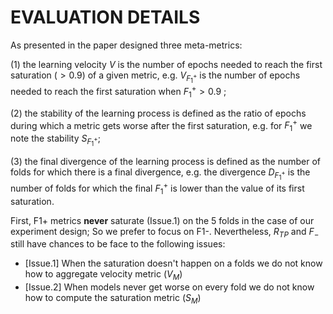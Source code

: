 # EVALUATION DETAILS

As presented in the paper designed three meta-metrics: 

(1) the learning velocity $V$ is the number of epochs needed to reach the first saturation ($> 0.9$) of a given metric, e.g.  $V_{F^+_1}$ is the number of epochs needed to reach the first saturation when $F^+_1>0.9$ ; 

(2) the stability of the learning process is defined as the ratio of epochs during which a metric gets worse after the first saturation, e.g. for  $F^+_1$ we note the stability $S_{F^{+}_1}$; 

(3) the final divergence of the learning process is defined as the number of folds for which there is a final divergence, e.g. the divergence $D_{F^+_1}$ is the number of folds for which the final $F^+_1$ is lower than the value of its first saturation.

First, F1+ metrics **never** saturate (Issue.1) on the 5 folds in the case of our experiment design; So we prefer to focus on F1-. 
Nevertheless, $R_{TP}$ and $F_-$ still have chances to be face to the following issues: 
- [Issue.1] When the saturation doesn't happen on a folds we do not know how to aggregate velocity metric ($V_M$)     
- [Issue.2] When models never get worse on every fold we do not know how to compute the saturation metric ($S_M$)
